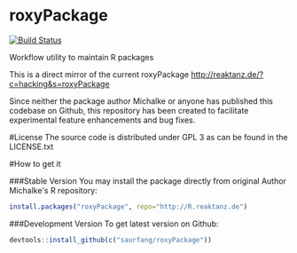 roxyPackage
===========

[![Build Status](https://travis-ci.org/saurfang/roxyPackage.svg?branch=master)](https://travis-ci.org/saurfang/roxyPackage)

Workflow utility to maintain R packages

This is a direct mirror of the current roxyPackage http://reaktanz.de/?c=hacking&s=roxyPackage

Since neither the package author Michalke or anyone has published this codebase on Github, this repository has been created to facilitate experimental feature enhancements and bug fixes.


#License
The source code is distributed under GPL 3 as can be found in the LICENSE.txt


#How to get it

###Stable Version
You may install the package directly from original Author Michalke's R repository:
```R
install.packages("roxyPackage", repo="http://R.reaktanz.de")
```

###Development Version
To get latest version on Github:
```R
devtools::install_github(c("saurfang/roxyPackage"))
```
